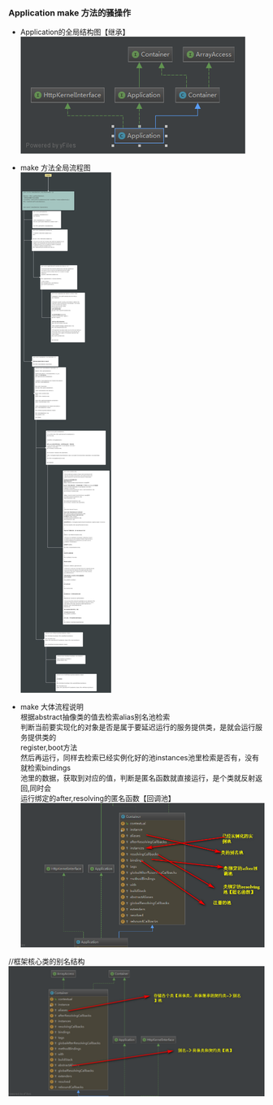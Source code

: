 ### Application make 方法的骚操作  
- Application的全局结构图【继承】
![application](images/application/app2.png)  

- make 方法全局流程图  
![make](images/application/make.png)  

- make 大体流程说明  
根据abstract抽像类的值去检索alias别名池检索  
判断当前要实现化的对象是否是属于要延迟运行的服务提供类，是就会运行服务提供类的  
register,boot方法  
然后再运行，同样去检索已经实例化好的池instances池里检索是否有，没有就检索bindings  
池里的数据，获取到对应的值，判断是匿名函数就直接运行，是个类就反射返回,同时会   
运行绑定的after,resolving的匿名函数【回调池】  
![](images/application/make1.png)    

//框架核心类的别名结构  
![](images/application/make2.png)   

